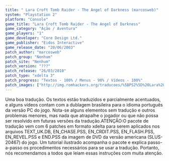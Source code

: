 ```yaml
---
title: " Lara Croft Tomb Raider - The Angel of Darkness (marcosweb)"
system: "Playstation 2"
platform: "Console"
game_title: "Lara Croft Tomb Raider - The Angel of Darkness"
game_category: "Ação / Aventura"
game_players: "1"
game_developer: "Core Design Ltd."
game_publisher: "Eidos Interactive"
game_release_date: "20/06/2003"
patch_author: "marcosweb"
patch_group: "Nenhum"
patch_site: "Nenhum"
patch_version: "???"
patch_release: "26/03/2010"
patch_type: "xdelta 3"
patch_progress: "Textos - 100% / Menus - 98% / Vídeos - 100%"
patch_images: ["http://img.romhackers.org/traducoes/%5BPS2%5D%20Lara%20Croft%20Tomb%20Raider%20-%20The%20Angel%20of%20Darkness%20-%20marcosweb%20-%201.jpg","http://img.romhackers.org/traducoes/%5BPS2%5D%20Lara%20Croft%20Tomb%20Raider%20-%20The%20Angel%20of%20Darkness%20-%20marcosweb%20-%202.jpg","http://img.romhackers.org/traducoes/%5BPS2%5D%20Lara%20Croft%20Tomb%20Raider%20-%20The%20Angel%20of%20Darkness%20-%20marcosweb%20-%203.jpg"]
---
```

Uma boa tradução. Os textos estão traduzidos e parcialmente acentuados, e alguns vídeos contam com a dublagem brasileira para o idioma português da versão PC do jogo. Nota-se alguns elementos sem tradução e outros problemas menores, mas nada que atrapalhe o jogador ou que não possa ser resolvido em futuras versões da tradução.ATENÇÃO:O pacote de tradução vem com 6 patches em formato xdelta para serem aplicados nos arquivos TEXT_UK.DB, EN_CHASE.PSS, EN_CRDIT.PSS, EN_FLASH.PSS, EN_REVEL.PSS e END.PSS da imagem de DVD da versão americana (SLUS-20467) do jogo. Um tutorial ilustrado acompanha o pacote e explica passo-a-passo os procedimentos necessários para se usar a tradução. Portanto, nós recomendamos a todos que leiam essas instruções com muita atenção.